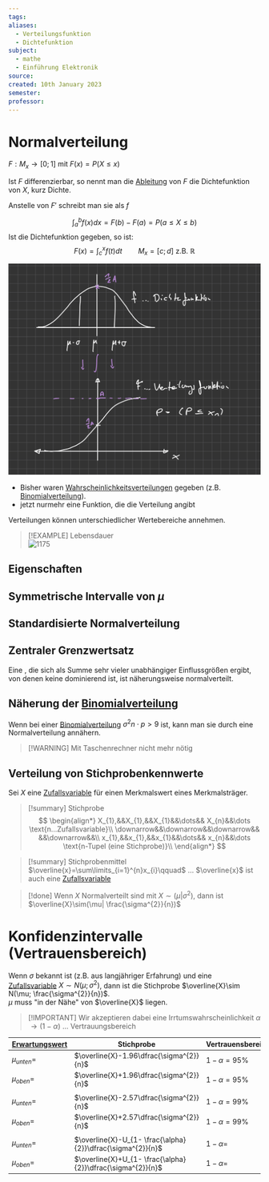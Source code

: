 ```yaml
---
tags: 
aliases:
  - Verteilungsfunktion
  - Dichtefunktion
subject:
  - mathe
  - Einführung Elektronik
source: 
created: 10th January 2023
semester: 
professor:
---
```


# Normalverteilung

$F: M_{x}\rightarrow[0;1]$ mit $F(x)=P(X\leq x)$

Ist $F$ differenzierbar, so nennt man die [Ableitung](Differenzialrechnung.md) von $F$ die Dichtefunktion von $X$, kurz Dichte.

Anstelle von $F'$ schreibt man sie als $f$

$$
\int^{b}_{a} f(x)dx= F(b)-F(a) = P(a\leq X\leq b)
$$
Ist die Dichtefunktion gegeben, so ist:
$$
F(x)=\int^{x}_{c}f(t)dt\qquad M_{x}=[c;d]\text{ z.B. } \mathbb{R}
$$

![PNG-Bild](assets/PNG-Bild.png)


- Bisher waren [Wahrscheinlichkeitsverteilungen](Wahrscheinlichkeitsverteilung.md) gegeben (z.B. [Binomialverteilung](Binomialverteilung.md)).
- jetzt nurmehr eine Funktion, die die Verteilung angibt

Verteilungen können unterschiedlicher Wertebereiche annehmen.

>[!EXAMPLE] Lebensdauer  
>![1175](PNG-Bild%201.png)

## Eigenschaften

## Symmetrische Intervalle von $\mu$

## Standardisierte Normalverteilung

## Zentraler Grenzwertsatz

Eine [](Zufallsvariable.md#Stetige%20Zufallsvariablen|stetige%20Zufallsvariable), die sich als Summe sehr vieler unabhängiger Einflussgrößen ergibt, von denen keine dominierend ist, ist näherungsweise normalverteilt.

## Näherung der [Binomialverteilung](Binomialverteilung.md)

Wenn bei einer [Binomialverteilung](Binomialverteilung.md) $\sigma^{2}n\cdot p>9$ ist, kann man sie durch eine Normalverteilung annähern.
> [!WARNING] Mit Taschenrechner nicht mehr nötig

## Verteilung von Stichprobenkennwerte

Sei $X$ eine [Zufallsvariable](Zufallsvariable.md) für einen Merkmalswert eines Merkmalsträger.

>[!summary] Stichprobe
> $$
> \begin{align*}
> X_{1},&&X_{1},&&X_{1}&&\dots&& X_{n}&&\dots \text{n...Zufallsvariable}\\
> \downarrow&&\downarrow&&\downarrow&& &&\downarrow&&\\
> x_{1},&&x_{1},&&x_{1}&&\dots&& x_{n}&&\dots \text{n-Tupel (eine Stichprobe)}\\
> \end{align*}
> $$

> [!summary] Stichprobenmittel  
> $\overline{x}=\sum\limits_{i=1}^{n}x_{i}\qquad$ … $\overline{x}$ ist auch eine [Zufallsvariable](Zufallsvariable.md)

> [!done] Wenn $X$ Normalverteilt sind mit $X\sim (\mu|\sigma^{2})$, dann ist $\overline{X}\sim(\mu| \frac{\sigma^{2}}{n})$

# Konfidenzintervalle (Vertrauensbereich)

Wenn $\sigma$ bekannt ist (z.B. aus langjähriger Erfahrung) und eine [Zufallsvariable](Zufallsvariable.md) $X\sim N(\mu;\sigma^{2})$, dann ist die Stichprobe $\overline{X}\sim N(\mu; \frac{\sigma^{2}}{n})$.  
$\mu$ muss "in der Nähe" von $\overline{X}$ liegen.
> [!IMPORTANT] Wir akzeptieren dabei eine Irrtumswahrscheinlichkeit $\alpha$  
> $\rightarrow (1-\alpha)$ … Vertrauungsbereich

| [Erwartungswert](Erwartungswert.md) | Stichprobe                                                  | Vertrauensbereich |
| -------------- | ----------------------------------------------------------- | ----------------- |
| $\mu_{unten}=$ | $\overline{X}-1.96\dfrac{\sigma^{2}}{n}$                    | $1-\alpha=95\%$   |
| $\mu_{oben}=$  | $\overline{X}+1.96\dfrac{\sigma^{2}}{n}$                    | $1-\alpha=95\%$   |
|                |                                                             |                   |
| $\mu_{unten}=$ | $\overline{X}-2.57\dfrac{\sigma^{2}}{n}$                    | $1-\alpha=99\%$   |
| $\mu_{oben}=$  | $\overline{X}+2.57\dfrac{\sigma^{2}}{n}$                    | $1-\alpha=99\%$   |
|                |                                                             |                   |
| $\mu_{unten}=$ | $\overline{X}-U_{1- \frac{\alpha}{2}}\dfrac{\sigma^{2}}{n}$ | $1-\alpha=$       |
| $\mu_{oben}=$  | $\overline{X}+U_{1- \frac{\alpha}{2}}\dfrac{\sigma^{2}}{n}$ | $1-\alpha=$       |
